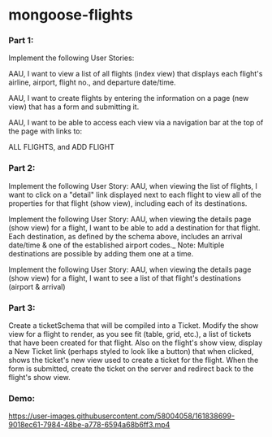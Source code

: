 # mongoose-flights

### Part 1:
Implement the following User Stories:

AAU, I want to view a list of all flights (index view) that displays each flight's airline, airport, flight no., and departure date/time.

AAU, I want to create flights by entering the information on a page (new view) that has a form and submitting it.

AAU, I want to be able to access each view via a navigation bar at the top of the page with links to:

ALL FLIGHTS, and
ADD FLIGHT

### Part 2:
Implement the following User Story:
AAU, when viewing the list of flights, I want to click on a "detail" link displayed next to each flight to view all of the properties for that flight (show view), including each of its destinations.

Implement the following User Story:
AAU, when viewing the details page (show view) for a flight, I want to be able to add a destination for that flight. Each destination, as defined by the schema above, includes an arrival date/time & one of the established airport codes._
Note: Multiple destinations are possible by adding them one at a time.

Implement the following User Story:
AAU, when viewing the details page (show view) for a flight, I want to see a list of that flight's destinations (airport & arrival)

### Part 3:
Create a ticketSchema that will be compiled into a Ticket.
Modify the show view for a flight to render, as you see fit (table, grid, etc.), a list of tickets that have been created for that flight.
Also on the flight's show view, display a New Ticket link (perhaps styled to look like a button) that when clicked, shows the ticket's new view used to create a ticket for the flight. When the form is submitted, create the ticket on the server and redirect back to the flight's show view.


### Demo:
https://user-images.githubusercontent.com/58004058/161838699-9018ec61-7984-48be-a778-6594a68b6ff3.mp4



